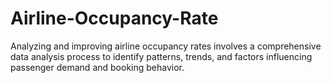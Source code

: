 # Airline-Occupancy-Rate
Analyzing and improving airline occupancy rates involves a comprehensive data analysis process to identify patterns, trends, and factors influencing passenger demand and booking behavior.
